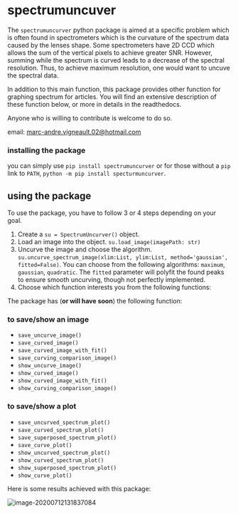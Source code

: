 # spectrumuncuver
The `spectrumuncurver` python package is aimed at a specific problem which is often found
in spectrometers which is the curvature of the spectrum data caused by the lenses shape. Some spectrometers have 2D CCD
which allows the sum of the vertical pixels to achieve greater SNR. However, summing while the spectrum is curved
leads to a decrease of the spectral resolution. Thus, to achieve maximum resolution, one would want to uncuve the spectral data.

In addition to this main function, this package provides other function for graphing spectrum for articles.
You will find an extensive description of these function below, or more in details in the readthedocs.

Anyone who is willing to contribute is welcome to do so.

email: marc-andre.vigneault.02@hotmail.com



### installing the package

you can simply use `pip install spectrumuncurver` or for those without a `pip` link to `PATH`, `python -m pip install specturmuncurver`.



## using the package

To use the package, you have to follow 3 or 4 steps depending on your goal.
1. Create a ``su = SpectrumUncurver()`` object.
2. Load an image into the object. ``su.load_image(imagePath: str)``
3. Uncurve the image and choose the algorithm. 
``su.uncurve_spectrum_image(xlim:List, ylim:List, method='gaussian', fitted=False)``. 
You can choose from the following algorithms: ``maximum``, `gaussian`, `quadratic`. The ``fitted`` parameter will polyfit the found peaks to ensure
smooth uncurving, though not perfectly implemented.
4. Choose which function interests you from the following functions:

The package has (**or will have soon**) the following function:

### to save/show an image

- `save_uncurve_image()`
- `save_curved_image()`
- `save_curved_image_with_fit()`
- `save_curving_comparison_image()`
- `show_uncurve_image()`
- `show_curved_image()`
- `show_curved_image_with_fit()`
- `show_curving_comparison_image()`

### to save/show  a plot

- ``save_uncurved_spectrum_plot()``
- ``save_curved_spectrum_plot()``
- ``save_superposed_spectrum_plot()``
- ``save_curve_plot()``
- ``show_uncurved_spectrum_plot()``
- ``show_curved_spectrum_plot()``
- ``show_superposed_spectrum_plot()``
- ``show_curve_plot()``

Here is some results achieved with this package:

![image-20200712131837084](https://github.com/DCC-Lab/spectrumuncurver/raw/master/README.assets/firstResult.png)


